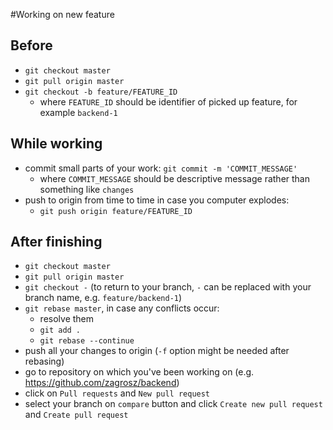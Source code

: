 #Working on new feature

## Before

- `git checkout master`
- `git pull origin master`
- `git checkout -b feature/FEATURE_ID`
  - where `FEATURE_ID` should be identifier of picked up feature, for example `backend-1`

## While working

- commit small parts of your work:  `git commit -m 'COMMIT_MESSAGE'`
  - where `COMMIT_MESSAGE` should be descriptive message rather than something like `changes`
- push to origin from time to time in case you computer explodes:
  - `git push origin feature/FEATURE_ID`

## After finishing

- `git checkout master`
- `git pull origin master`
- `git checkout -` (to return to your branch, `-` can be replaced with your branch name, e.g. `feature/backend-1`)
- `git rebase master`, in case any conflicts occur:
  - resolve them
  - `git add .`
  - `git rebase --continue`
- push all your changes to origin (`-f` option might be needed after rebasing)
- go to repository on which you've been working on (e.g. https://github.com/zagrosz/backend)
- click on `Pull requests` and `New pull request`
- select your branch on `compare` button and click `Create new pull request` and `Create pull request`